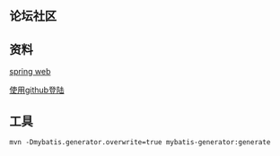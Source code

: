 ## 论坛社区

## 资料

[spring web](https://spring.io/guides/gs/serving-web-content/)

[使用github登陆](https://developer.github.com/apps/building-oauth-apps/creating-an-oauth-app/)
## 工具

```
mvn -Dmybatis.generator.overwrite=true mybatis-generator:generate
```